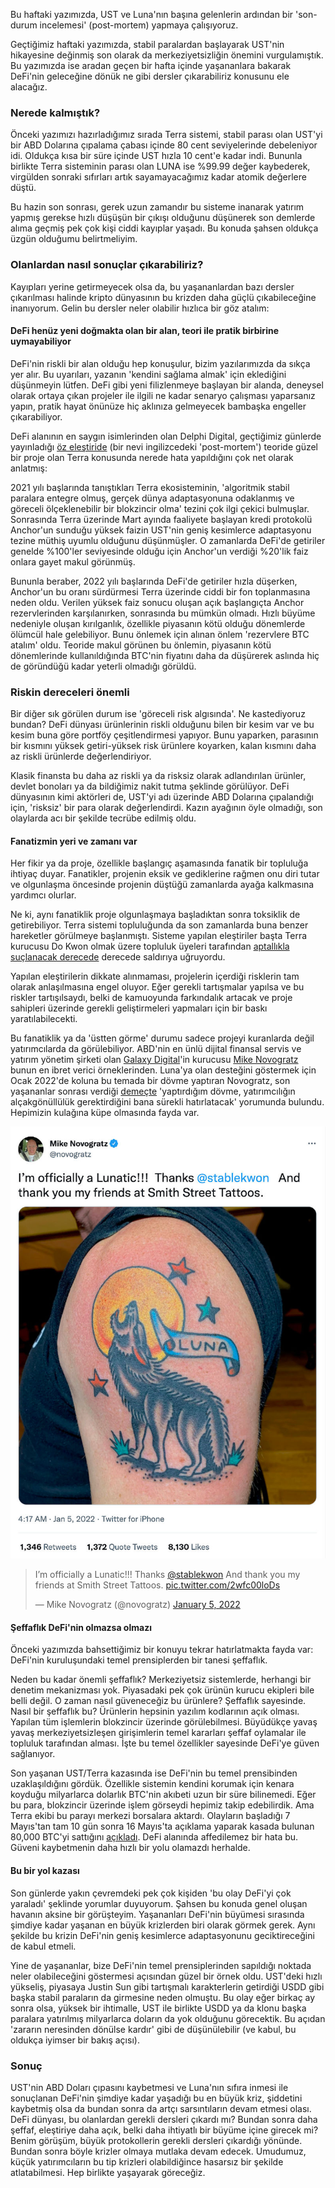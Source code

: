 Bu haftaki yazımızda, UST ve Luna'nın başına gelenlerin ardından bir 'son-durum incelemesi' (post-mortem) yapmaya çalışıyoruz. 

Geçtiğimiz haftaki yazımızda, stabil paralardan başlayarak UST'nin hikayesine değinmiş son olarak da merkeziyetsizliğin önemini vurgulamıştık. Bu yazımızda ise aradan geçen bir hafta içinde yaşananlara bakarak DeFi'nin geleceğine dönük ne gibi dersler çıkarabiliriz konusunu ele alacağız. 

### Nerede kalmıştık?

Önceki yazımızı hazırladığımız sırada Terra sistemi, stabil parası olan UST'yi bir ABD Dolarına çıpalama çabası içinde 80 cent seviyelerinde debeleniyor idi. Oldukça kısa bir süre içinde UST hızla 10 cent'e kadar indi. Bununla birlikte Terra sisteminin parası olan LUNA ise %99.99 değer kaybederek, virgülden sonraki sıfırları artık sayamayacağımız kadar atomik değerlere düştü.

Bu hazin son sonrası, gerek uzun zamandır bu sisteme inanarak yatırım yapmış gerekse hızlı düşüşün bir çıkışı olduğunu düşünerek son demlerde alıma geçmiş pek çok kişi ciddi kayıplar yaşadı. Bu konuda şahsen oldukça üzgün olduğumu belirtmeliyim.

### Olanlardan nasıl sonuçlar çıkarabiliriz?

Kayıpları yerine getirmeyecek olsa da, bu yaşananlardan bazı dersler çıkarılması halinde kripto dünyasının bu krizden daha güçlü çıkabileceğine inanıyorum. Gelin bu dersler neler olabilir hızlıca bir göz atalım:

#### DeFi henüz yeni doğmakta olan bir alan, teori ile pratik birbirine uymayabiliyor

DeFi'nin riskli bir alan olduğu hep konuşulur, bizim yazılarımızda da sıkça yer alır. Bu uyarıları, yazanın 'kendini sağlama almak' için eklediğini düşünmeyin lütfen. DeFi gibi yeni filizlenmeye başlayan bir alanda, deneysel olarak ortaya çıkan projeler ile ilgili ne kadar senaryo çalışması yaparsanız yapın, pratik hayat önünüze hiç aklınıza gelmeyecek bambaşka engeller çıkarabiliyor. 

DeFi alanının en saygın isimlerinden olan Delphi Digital, geçtiğimiz günlerde yayınladığı [öz eleştiride](https://members.delphidigital.io/reports/learnings-from-last-week/) (bir nevi ingilizcedeki 'post-mortem') teoride güzel bir proje olan Terra konusunda nerede hata yapıldığını çok net olarak anlatmış: 

2021 yılı başlarında tanıştıkları Terra ekosisteminin, 'algoritmik stabil paralara entegre olmuş, gerçek dünya adaptasyonuna odaklanmış ve göreceli ölçeklenebilir bir blokzincir olma' tezini çok ilgi çekici bulmuşlar. Sonrasında Terra üzerinde Mart ayında faaliyete başlayan kredi protokolü Anchor'un sunduğu yüksek faizin UST'nin geniş kesimlerce adaptasyonu tezine müthiş uyumlu olduğunu düşünmüşler. O zamanlarda DeFi'de getiriler genelde %100'ler seviyesinde olduğu için Anchor'un verdiği %20'lik faiz onlara gayet makul görünmüş. 

Bununla beraber, 2022 yılı başlarında DeFi'de getiriler hızla düşerken, Anchor'un bu oranı sürdürmesi Terra üzerinde ciddi bir fon toplanmasına neden oldu. Verilen yüksek faiz sonucu oluşan açık başlangıçta Anchor rezervlerinden karşılanırken, sonrasında bu mümkün olmadı. Hızlı büyüme nedeniyle oluşan kırılganlık, özellikle piyasanın kötü olduğu dönemlerde ölümcül hale gelebiliyor. Bunu önlemek için alınan önlem 'rezervlere BTC atalım' oldu. Teoride makul görünen bu önlemin, piyasanın kötü dönemlerinde kullanıldığında BTC'nin fiyatını daha da düşürerek aslında hiç de göründüğü kadar yeterli olmadığı görüldü. 

### Riskin dereceleri önemli

Bir diğer sık görülen durum ise 'göreceli risk algısında'. Ne kastediyoruz bundan? DeFi dünyası ürünlerinin riskli olduğunu bilen bir kesim var ve bu kesim buna göre portföy çeşitlendirmesi yapıyor. Bunu yaparken, parasının bir kısmını yüksek getiri-yüksek risk ürünlere koyarken, kalan kısmını daha az riskli ürünlerde değerlendiriyor. 

Klasik finansta bu daha az riskli ya da risksiz olarak adlandırılan ürünler, devlet bonoları ya da bildiğimiz nakit tutma şeklinde görülüyor. DeFi dünyasının kimi aktörleri de,  UST'yi adı üzerinde ABD Dolarına çıpalandığı için, 'risksiz' bir para olarak değerlendirdi. Kazın ayağının öyle olmadığı, son olaylarda acı bir şekilde tecrübe edilmiş oldu. 

#### Fanatizmin yeri ve zamanı var

Her fikir ya da proje, özellikle başlangıç aşamasında fanatik bir topluluğa ihtiyaç duyar. Fanatikler, projenin eksik ve gediklerine rağmen onu diri tutar ve olgunlaşma öncesinde projenin düştüğü zamanlarda ayağa kalkmasına yardımcı olurlar. 

Ne ki, aynı fanatiklik proje olgunlaşmaya başladıktan sonra toksiklik de getirebiliyor. Terra sistemi topluluğunda da son zamanlarda buna benzer hareketler görülmeye başlanmıştı. Sisteme yapılan eleştiriler başta Terra kurucusu Do Kwon olmak üzere topluluk üyeleri tarafından [aptallıkla suçlanacak derecede](https://twitter.com/stablekwon/status/1464897977793728514?s=20&t=jbrCdOsCTMywLNKXSYk-vA) derecede saldırıya uğruyordu. 

Yapılan eleştirilerin dikkate alınmaması, projelerin içerdiği risklerin tam olarak anlaşılmasına engel oluyor. Eğer gerekli tartışmalar yapılsa ve bu riskler tartışılsaydı, belki de kamuoyunda farkındalık artacak ve proje sahipleri üzerinde gerekli geliştirmeleri yapmaları için bir baskı yaratılabilecekti. 

Bu fanatiklik ya da 'üstten görme' durumu sadece projeyi kuranlarda değil yatırımcılarda da görülebiliyor. ABD'nin en ünlü dijital finansal servis ve yatırım yönetim şirketi olan [Galaxy Digital](https://www.galaxydigital.io/)'in kurucusu [Mike Novogratz](https://twitter.com/novogratz) bunun en ibret verici örneklerinden. Luna'ya olan desteğini göstermek için Ocak 2022'de koluna bu temada bir dövme yaptıran Novogratz, son yaşananlar sonrası verdiği [demeçte](https://www.marketwatch.com/story/my-tattoo-will-be-a-constant-reminder-that-venture-investing-requires-humility-says-michael-novogratz-with-a-luna-tattoo-after-the-cryptos-collapse-11652896185) 'yaptırdığım dövme, yatırımcılığın alçakgönüllülük gerektirdiğini bana sürekli hatırlatacak' yorumunda bulundu. Hepimizin kulağına küpe olmasında fayda var. 

<a href="https://twitter.com/novogratz/status/1478535972560195585)">
         <img alt="Tweet" src="/assets/novogratz_tweet_800.jpg"></a>

<blockquote class="twitter-tweet"><p lang="en" dir="ltr">I’m officially a Lunatic!!! Thanks <a href="https://twitter.com/stablekwon?ref_src=twsrc%5Etfw">@stablekwon</a> And thank you my friends at Smith Street Tattoos. <a href="https://t.co/2wfc00loDs">pic.twitter.com/2wfc00loDs</a></p>&mdash; Mike Novogratz (@novogratz) <a href="https://twitter.com/novogratz/status/1478535972560195585?ref_src=twsrc%5Etfw">January 5, 2022</a></blockquote> <script async src="https://platform.twitter.com/widgets.js" charset="utf-8"></script>

#### Şeffaflık DeFi'nin olmazsa olmazı
 
Önceki yazımızda bahsettiğimiz bir konuyu tekrar hatırlatmakta fayda var: DeFi'nin kuruluşundaki temel prensiplerden bir tanesi şeffaflık. 

Neden bu kadar önemli şeffaflık? Merkeziyetsiz sistemlerde, herhangi bir denetim mekanizması yok. Piyasadaki pek çok ürünün kurucu ekipleri bile belli değil. O zaman nasıl güveneceğiz bu ürünlere? Şeffaflık sayesinde. Nasıl bir şeffaflık bu? Ürünlerin hepsinin yazılım kodlarının açık olması. Yapılan tüm işlemlerin blokzincir üzerinde görülebilmesi. Büyüdükçe yavaş yavaş merkeziyetsizleşen girişimlerin temel kararları şeffaf oylamalar ile topluluk tarafından alması. İşte bu temel özellikler sayesinde DeFi'ye güven sağlanıyor. 

Son yaşanan UST/Terra kazasında ise DeFi'nin bu temel prensibinden uzaklaşıldığını gördük. Özellikle sistemin kendini korumak için kenara koyduğu milyarlarca dolarlık BTC'nin akıbeti uzun bir süre bilinemedi. Eğer bu para, blokzincir üzerinde işlem görseydi hepimiz takip edebilirdik. Ama Terra ekibi bu parayı merkezi borsalara aktardı. Olayların başladığı 7 Mayıs'tan tam 10 gün sonra 16 Mayıs'ta açıklama yaparak kasada bulunan 80,000 BTC'yi sattığını [açıkladı](https://twitter.com/LFG_org/status/1526126703046582272). DeFi alanında affedilemez bir hata bu. Güveni kaybetmenin daha hızlı bir yolu olamazdı herhalde. 

#### Bu bir yol kazası

Son günlerde yakın çevremdeki pek çok kişiden 'bu olay DeFi'yi çok yaraladı' şeklinde yorumlar duyuyorum. Şahsen bu konuda genel oluşan havanın aksine bir görüşteyim. Yaşananları DeFi'nin büyümesi sırasında şimdiye kadar yaşanan en büyük krizlerden biri olarak görmek gerek. Aynı şekilde bu krizin DeFi'nin geniş kesimlerce adaptasyonunu geciktireceğini de kabul etmeli. 

Yine de yaşananlar, bize DeFi'nin temel prensiplerinden sapıldığı noktada neler olabileceğini göstermesi açısından güzel bir örnek oldu. UST'deki hızlı yükseliş, piyasaya Justin Sun gibi tartışmalı karakterlerin getirdiği USDD gibi başka stabil paraların da girmesine neden olmuştu. Bu olay eğer birkaç ay sonra olsa, yüksek bir ihtimalle, UST ile birlikte USDD ya da klonu başka paralara yatırılmış milyarlarca doların da yok olduğunu görecektik. Bu açıdan 'zararın neresinden dönülse kardır' gibi de düşünülebilir (ve kabul, bu oldukça iyimser bir bakış açısı). 

### Sonuç

UST'nin ABD Doları çıpasını kaybetmesi ve Luna'nın sıfıra inmesi ile sonuçlanan DeFi'nin şimdiye kadar yaşadığı bu en büyük kriz, şiddetini kaybetmiş olsa da bundan sonra da artçı sarsıntıların devam etmesi olası. DeFi dünyası, bu olanlardan gerekli dersleri çıkardı mı? Bundan sonra daha şeffaf, eleştiriye daha açık, belki daha ihtiyatlı bir büyüme içine girecek mi? Benim görüşüm, büyük protokollerin gerekli dersleri çıkardığı yönünde. Bundan sonra böyle krizler olmaya mutlaka devam edecek. Umudumuz, küçük yatırımcıların bu tip krizleri olabildiğince hasarsız bir şekilde atlatabilmesi. Hep birlikte yaşayarak göreceğiz. 
